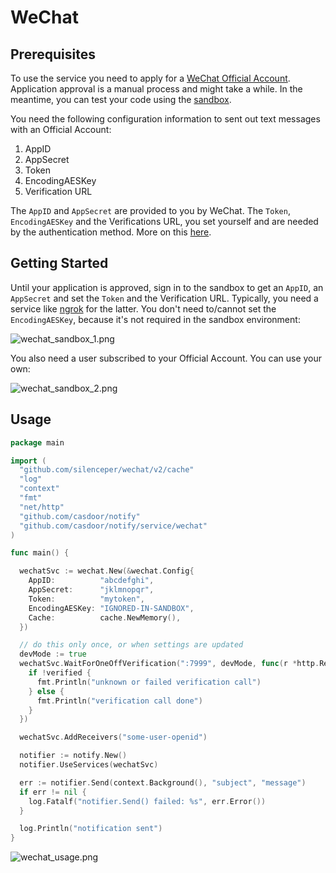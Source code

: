 # WeChat

## Prerequisites

To use the service you need to apply for a [WeChat Official Account](https://mp.weixin.qq.com).
Application approval is a manual process and might take a while. In the meantime, you
can test your code using the [sandbox](https://developers.weixin.qq.com/sandbox).

You need the following configuration information to sent out text messages with an Official Account:

1. AppID
2. AppSecret
3. Token
4. EncodingAESKey
5. Verification URL

The `AppID` and `AppSecret` are provided to you by WeChat. The `Token`, `EncodingAESKey` and
the Verifications URL, you set yourself and are needed by the authentication method. More on
this [here](https://developers.weixin.qq.com/doc/offiaccount/en/Basic_Information/Access_Overview.html).

## Getting Started

Until your application is approved, sign in to the sandbox to get an `AppID`, an `AppSecret` and
set the `Token` and the Verification URL. Typically, you need a service like [ngrok](https://ngrok.com/)
for the latter. You don't need to/cannot set the `EncodingAESKey`, because it's not required in the
sandbox environment:

![wechat_sandbox_1.png](img/wechat_sandbox_1.png)

You also need a user subscribed to your Official Account. You can use your own:

![wechat_sandbox_2.png](img/wechat_sandbox_2.png)

## Usage

```go
package main

import (
  "github.com/silenceper/wechat/v2/cache"
  "log"
  "context"
  "fmt"
  "net/http"
  "github.com/casdoor/notify"
  "github.com/casdoor/notify/service/wechat"
)

func main() {

  wechatSvc := wechat.New(&wechat.Config{
    AppID:          "abcdefghi",
    AppSecret:      "jklmnopqr",
    Token:          "mytoken",
    EncodingAESKey: "IGNORED-IN-SANDBOX",
    Cache:          cache.NewMemory(),
  })

  // do this only once, or when settings are updated
  devMode := true
  wechatSvc.WaitForOneOffVerification(":7999", devMode, func(r *http.Request, verified bool) {
    if !verified {
      fmt.Println("unknown or failed verification call")
    } else {
      fmt.Println("verification call done")
    }
  })

  wechatSvc.AddReceivers("some-user-openid")

  notifier := notify.New()
  notifier.UseServices(wechatSvc)

  err := notifier.Send(context.Background(), "subject", "message")
  if err != nil {
    log.Fatalf("notifier.Send() failed: %s", err.Error())
  }

  log.Println("notification sent")
}
```

![wechat_usage.png](img/wechat_usage.png)

